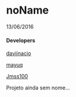 # noName
13/06/2016
<h4> Developers </h4>
<p> <a href="https://github.com/daviinacio"> daviinacio </a> </p>
<p> <a href="https://github.com/mayuq"> mayuq </a> </p>
<p>  <a href="https://github.com/Jmss100"> Jmss100 </a> </p>
Projeto ainda sem nome...
